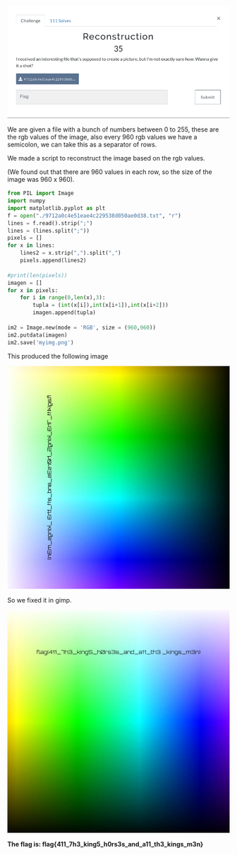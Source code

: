 <img src="img/challenge.png">

We are given a file with a bunch of numbers between 0 to 255, these are the rgb values of the image, also every 960 rgb values we have a semicolon, we can take this as a separator of rows.

We made a script to reconstruct the image based on the rgb values.

(We found out that there are 960 values in each row, so the size of the image was 960 x 960).

```python
from PIL import Image
import numpy 
import matplotlib.pyplot as plt
f = open("./9712a0c4e51eae4c229538d050ae0d38.txt", "r")
lines = f.read().strip(";")
lines = (lines.split(";"))
pixels = []
for x in lines:
    lines2 = x.strip(",").split(",") 
    pixels.append(lines2)
    
#print(len(pixels))
imagen = []
for x in pixels:
    for i in range(0,len(x),3):
        tupla = (int(x[i]),int(x[i+1]),int(x[i+2]))
        imagen.append(tupla)

im2 = Image.new(mode = 'RGB', size = (960,960))
im2.putdata(imagen)
im2.save('myimg.png')
```

This produced the following image

<img src="img/myimg.png">

So we fixed it in gimp.

<img src="img/myimg_fix.png">

**The flag is: flag{411_7h3_king5_h0rs3s_and_a11_th3_kings_m3n}**
